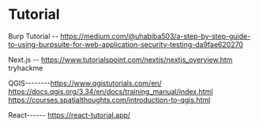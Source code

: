 # Tutorial


Burp Tutorial -- https://medium.com/@uhabiba503/a-step-by-step-guide-to-using-burpsuite-for-web-application-security-testing-da9fae620270

Next.js -- https://www.tutorialspoint.com/nextjs/nextjs_overview.htm
tryhackme

QGIS--------https://www.qgistutorials.com/en/
            https://docs.qgis.org/3.34/en/docs/training_manual/index.html
            https://courses.spatialthoughts.com/introduction-to-qgis.html

React------  https://react-tutorial.app/
